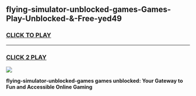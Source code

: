 
## flying-simulator-unblocked-games-Games-Play-Unblocked-&-Free-yed49
<h3>
<a href="https://premium76.site?title=flying-simulator-unblocked-games&ref=24A">CLICK TO PLAY</a></h3>
<hr>

<h3>
<a href="https://premium76.site?title=flying-simulator-unblocked-games&ref=24A">CLICK 2 PLAY</a>
  
</h3>

<a href="https://premium76.site?title=flying-simulator-unblocked-games&ref=24A"><img src="https://clearcache.store/games.png"></a>


**flying-simulator-unblocked-games games unblocked: Your Gateway to Fun and Accessible Online Gaming**
